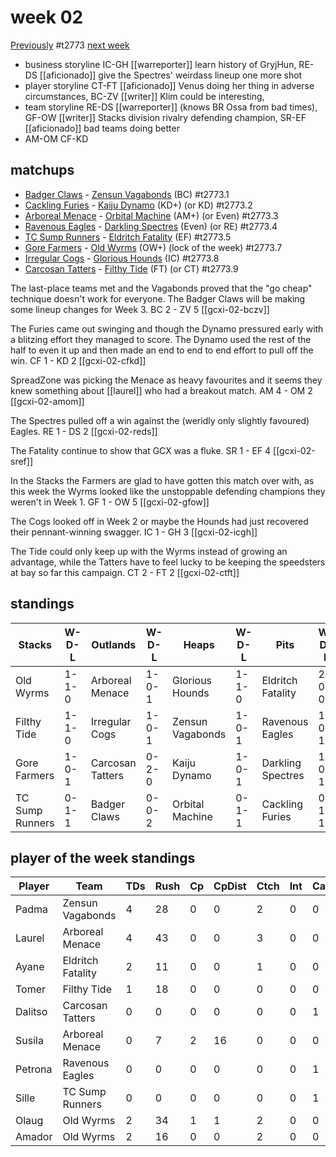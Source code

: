 # week 02

[Previously](seasons/gcxi/week01.md) 
#t2773
[next week](week03)

* business storyline IC-GH [[warreporter]] learn history of GryjHun, RE-DS [[aficionado]] give the Spectres' weirdass lineup one more shot
* player storyline CT-FT [[aficionado]] Venus doing her thing in adverse circumstances, BC-ZV [[writer]] Klim could be interesting, 
* team storyline RE-DS [[warreporter]] (knows BR Ossa from bad times), GF-OW [[writer]] Stacks division rivalry defending champion, SR-EF [[aficionado]] bad teams doing better
* AM-OM CF-KD


## matchups

* [Badger Claws](../../teams/badgerclaws) - [Zensun Vagabonds](../../teams/zensunvagabonds) (BC) #t2773.1
* [Cackling Furies](../../teams/cacklingfuries) - [Kaiju Dynamo](../../teams/kaijudynamo) (KD+) (or KD) #t2773.2
* [Arboreal Menace](../../teams/arborealmenace) - [Orbital Machine](../../teams/orbitalmachine) (AM+) (or Even) #t2773.3
* [Ravenous Eagles](../../teams/ravenouseagles) - [Darkling Spectres](../../teams/darklingspectres) (Even) (or RE) #t2773.4
* [TC Sump Runners](../../teams/sumprunners) - [Eldritch Fatality](../../teams/eldritchfatality) (EF) #t2773.5
* [Gore Farmers](../../teams/gorefarmers) - [Old Wyrms](../../teams/oldwyrms) (OW+) (lock of the week) #t2773.7
* [Irregular Cogs](../../teams/irregularcogs) - [Glorious Hounds](../../teams/glorioushounds) (IC) #t2773.8
* [Carcosan Tatters](../../teams/carcosantatters) - [Filthy Tide](../../teams/filthytide) (FT) (or CT) #t2773.9

The last-place teams met and the Vagabonds proved that the "go cheap" technique doesn't work for everyone. The Badger Claws will be making some lineup changes for Week 3. BC 2 - ZV 5 [[gcxi-02-bczv]]

The Furies came out swinging and though the Dynamo pressured early with a blitzing effort they managed to score. The Dynamo used the rest of the half to even it up and then made an end to end to end effort to pull off the win. CF 1 - KD 2 [[gcxi-02-cfkd]]

SpreadZone was picking the Menace as heavy favourites and it seems they knew something about [[laurel]] who had a breakout match. AM 4 - OM 2 [[gcxi-02-amom]]

The Spectres pulled off a win against the (weridly only slightly favoured) Eagles. RE 1 - DS 2 [[gcxi-02-reds]]

The Fatality continue to show that GCX was a fluke. SR 1 - EF 4 [[gcxi-02-sref]]

In the Stacks the Farmers are glad to have gotten this match over with, as this week the Wyrms looked like the unstoppable defending champions they weren't in Week 1. GF 1 - OW 5 [[gcxi-02-gfow]]

The Cogs looked off in Week 2 or maybe the Hounds had just recovered their pennant-winning swagger. IC 1 - GH 3 [[gcxi-02-icgh]]

The Tide could only keep up with the Wyrms instead of growing an advantage, while the Tatters have to feel lucky to be keeping the speedsters at bay so far this campaign. CT 2 - FT 2 [[gcxi-02-ctft]]

## standings

| Stacks | W-D-L | Outlands | W-D-L | Heaps | W-D-L | Pits | W-D-L |
|-------|-----|--|--|------|------|--|--|
| Old Wyrms | 1-1-0 | Arboreal Menace | 1-0-1 | Glorious Hounds | 1-1-0 | Eldritch Fatality | 2-0-0 |
| Filthy Tide | 1-1-0 | Irregular Cogs | 1-0-1 | Zensun Vagabonds | 1-0-1 | Ravenous Eagles | 1-0-1 |
| Gore Farmers | 1-0-1 | Carcosan Tatters | 0-2-0 | Kaiju Dynamo | 1-0-1 | Darkling Spectres | 1-0-1 |
| TC Sump Runners | 0-1-1 | Badger Claws | 0-0-2 | Orbital Machine | 0-1-1 | Cackling Furies | 0-1-1 |


## player of the week standings

| Player    | Team              | TDs  | Rush | Cp   | CpDist | Ctch | Int  | Cas  | Blck | Sck  | MVP  | SPP  |
|-----------|-------------------|------|------|------|--------|------|------|------|------|------|------|------|
| Padma   | Zensun Vagabonds  |    4 |   28 |    0 |      0 |    2 |    0 |    0 |    2 |    0 |    0 |   12 |
| Laurel  | Arboreal Menace   |    4 |   43 |    0 |      0 |    3 |    0 |    0 |    0 |    0 |    0 |   12 |
| Ayane   | Eldritch Fatality |    2 |   11 |    0 |      0 |    1 |    0 |    0 |    3 |    1 |    1 |   11 |
| Tomer   | Filthy Tide       |    1 |   18 |    0 |      0 |    0 |    0 |    0 |    2 |    0 |    1 |    8 |
| Dalitso | Carcosan Tatters  |    0 |    0 |    0 |      0 |    0 |    0 |    1 |    9 |    0 |    1 |    7 |
| Susila  | Arboreal Menace   |    0 |    7 |    2 |     16 |    0 |    0 |    0 |    0 |    0 |    1 |    7 |
| Petrona | Ravenous Eagles   |    0 |    0 |    0 |      0 |    0 |    0 |    1 |    3 |    0 |    1 |    7 |
| Sille   | TC Sump Runners   |    0 |    0 |    0 |      0 |    0 |    0 |    1 |    3 |    0 |    1 |    7 |
| Olaug   | Old Wyrms         |    2 |   34 |    1 |      1 |    2 |    0 |    0 |    2 |    0 |    0 |    7 |
| Amador  | Old Wyrms         |    2 |   16 |    0 |      0 |    2 |    0 |    0 |    0 |    0 |    0 |    6 |
